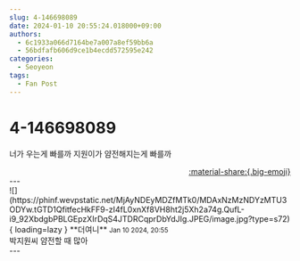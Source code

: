 ```yaml
---
slug: 4-146698089
date: 2024-01-10 20:55:24.018000+09:00
authors:
  - 6c1933a066d7164be7a007a8ef59bb6a
  - 56bdfafb606d9ce1b4ecdd572595e242
categories:
  - Seoyeon
tags:
  - Fan Post
---
```


# 4-146698089

<div class="post-container" markdown="1">
<div class="content-container md-sidebar__scrollwrap" markdown="1">

너가 우는게 빠를까 지원이가 얌전해지는게 빠를까

</div>
</div>

<div style="text-align: right;" markdown="1">
<a href="https://weverse.io/fromis9/fanpost/4-146698089" style="text-align: right;">:material-share:{.big-emoji}</a>
</div>
---

<div class="comments-container md-sidebar__scrollwrap" markdown="1">
<div class="comment" markdown="1">
<div class='id-container' markdown="1">
![](https://phinf.wevpstatic.net/MjAyNDEyMDZfMTk0/MDAxNzMzNDYzMTU3ODYw.tGTD1QfitfecHkFF9-zI4fL0xnXf8VH8ht2j5Xh2a74g.QufL-i9_92XbdgbPBLGEpzXIrDqS4JTDRCqprDbYdJIg.JPEG/image.jpg?type=s72){ loading=lazy }
**<span class="artist">더여니</span>** <small>Jan 10 2024, 20:55</small><br>
</div>
<div class='comment-body' markdown="1">
박지원씨 얌전할 때 많아
</div>
</div>
</div>
---
